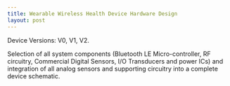 ```yaml
---
title: Wearable Wireless Health Device Hardware Design
layout: post
---
```


Device Versions: V0, V1, V2.

Selection of all system components (Bluetooth LE Micro-controller, RF circuitry,
Commercial Digital Sensors, I/O Transducers and power ICs) and integration of
all analog sensors and supporting circuitry into a complete device schematic.
